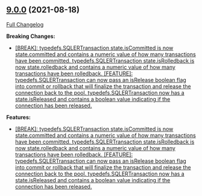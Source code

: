 ## [9.0.0](https://ugate.github.io/sqler/tree/v9.0.0) (2021-08-18)
[Full Changelog](https://ugate.github.io/sqler/compare/v8.1.1...v9.0.0)


__Breaking Changes:__
* [[BREAK]: typedefs.SQLERTransaction state.isCommitted is now state.committed and contains a numeric value of how many transactions have been committed. typedefs.SQLERTransaction state.isRolledback is now state.rolledback and contains a numeric value of how many transactions have been rolledback. [FEATURE]: typedefs.SQLERTransaction can now pass an isRelease boolean flag into commit or rollback that will finalize the transaction and release the connection back to the pool. typedefs.SQLERTransaction now has a state.isReleased and contains a boolean value indicating if the connection has been released.](https://ugate.github.io/sqler/commit/2db1b36ae826bad65e283acf5a295121ca4ba8cc)

__Features:__
* [[BREAK]: typedefs.SQLERTransaction state.isCommitted is now state.committed and contains a numeric value of how many transactions have been committed. typedefs.SQLERTransaction state.isRolledback is now state.rolledback and contains a numeric value of how many transactions have been rolledback. [FEATURE]: typedefs.SQLERTransaction can now pass an isRelease boolean flag into commit or rollback that will finalize the transaction and release the connection back to the pool. typedefs.SQLERTransaction now has a state.isReleased and contains a boolean value indicating if the connection has been released.](https://ugate.github.io/sqler/commit/2db1b36ae826bad65e283acf5a295121ca4ba8cc)